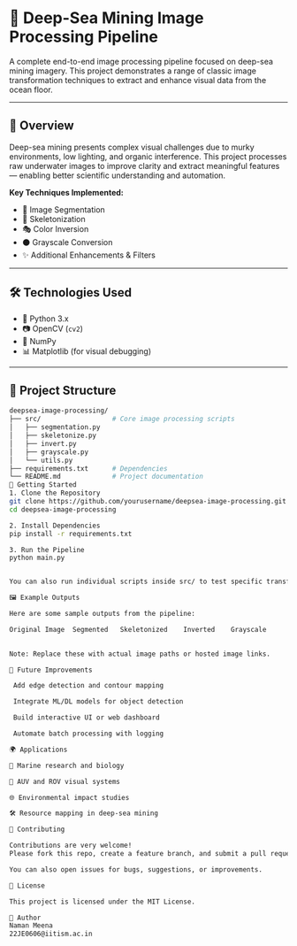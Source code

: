 # 🌊 Deep-Sea Mining Image Processing Pipeline

A complete end-to-end image processing pipeline focused on deep-sea mining imagery. This project demonstrates a range of classic image transformation techniques to extract and enhance visual data from the ocean floor.

---

## 🧠 Overview

Deep-sea mining presents complex visual challenges due to murky environments, low lighting, and organic interference. This project processes raw underwater images to improve clarity and extract meaningful features — enabling better scientific understanding and automation.

**Key Techniques Implemented:**

- 🎯 Image Segmentation  
- 🦴 Skeletonization  
- 🎭 Color Inversion  
- ⚫ Grayscale Conversion  
- ✨ Additional Enhancements & Filters

---

## 🛠️ Technologies Used

- 🐍 Python 3.x  
- 📷 OpenCV (`cv2`)  
- 🔢 NumPy  
- 📊 Matplotlib (for visual debugging)  

---

## 📁 Project Structure

```bash
deepsea-image-processing/
├── src/                  # Core image processing scripts
│   ├── segmentation.py
│   ├── skeletonize.py
│   ├── invert.py
│   ├── grayscale.py
│   └── utils.py
├── requirements.txt      # Dependencies
└── README.md             # Project documentation
🚀 Getting Started
1. Clone the Repository
git clone https://github.com/yourusername/deepsea-image-processing.git
cd deepsea-image-processing

2. Install Dependencies
pip install -r requirements.txt

3. Run the Pipeline
python main.py


You can also run individual scripts inside src/ to test specific transformations.

🖼️ Example Outputs

Here are some sample outputs from the pipeline:

Original Image	Segmented	Skeletonized	Inverted	Grayscale

	
Note: Replace these with actual image paths or hosted image links.

📌 Future Improvements

 Add edge detection and contour mapping

 Integrate ML/DL models for object detection

 Build interactive UI or web dashboard

 Automate batch processing with logging

🌍 Applications

🧪 Marine research and biology

🦾 AUV and ROV visual systems

🌐 Environmental impact studies

🛠️ Resource mapping in deep-sea mining

🤝 Contributing

Contributions are very welcome!
Please fork this repo, create a feature branch, and submit a pull request.

You can also open issues for bugs, suggestions, or improvements.

📜 License

This project is licensed under the MIT License.

👤 Author
Naman Meena
22JE0606@iitism.ac.in
